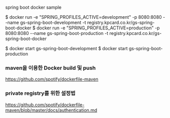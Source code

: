 spring boot docker sample

$ docker run -e "SPRING_PROFILES_ACTIVE=development" -p 8080:8080 --name gs-spring-boot-development -t registry.kpcard.co.kr/gs-spring-boot-docker
$ docker run -e "SPRING_PROFILES_ACTIVE=production" -p 8080:8080 --name gs-spring-boot-production -t registry.kpcard.co.kr/gs-spring-boot-docker

$ docker start gs-spring-boot-development
$ docker start gs-spring-boot-production

### maven을 이용한 Docker build 및 push

https://github.com/spotify/dockerfile-maven

### private registry를 위한 설정법

https://github.com/spotify/dockerfile-maven/blob/master/docs/authentication.md
